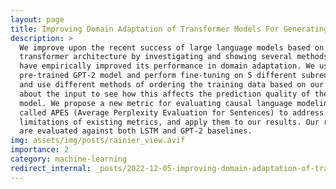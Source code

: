 ```yaml
---
layout: page
title: Improving Domain Adaptation of Transformer Models For Generating Reddit Comments
description: >
  We improve upon the recent success of large language models based on the
  transformer architecture by investigating and showing several methods that
  have empirically improved its performance in domain adaptation. We use a
  pre-trained GPT-2 model and perform fine-tuning on 5 different subreddits,
  and use different methods of ordering the training data based on our priors
  about the input to see how this affects the prediction quality of the trained
  model. We propose a new metric for evaluating causal language modeling tasks
  called APES (Average Perplexity Evaluation for Sentences) to address the
  limitations of existing metrics, and apply them to our results. Our results
  are evaluated against both LSTM and GPT-2 baselines.
img: assets/img/posts/rainier_view.avif
importance: 2
category: machine-learning
redirect_internal: _posts/2022-12-05-improving-domain-adaptation-of-transformer-models-for-reddit-comments.markdown
---
```

